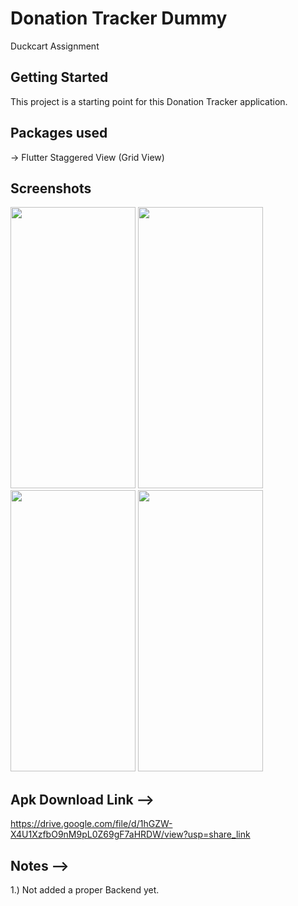 # Donation Tracker Dummy

Duckcart Assignment

## Getting Started

This project is a starting point for this Donation Tracker application.

## Packages used 

-> Flutter Staggered View (Grid View)

## Screenshots
<img src="https://user-images.githubusercontent.com/97884033/206765554-98d26b20-645f-470b-ae72-f325e934b74a.jpg" width="200px" height="450px"/>
<img src="https://user-images.githubusercontent.com/97884033/206765539-4b6b3bce-8d24-4b41-ab69-82cefbd0f6d5.jpg" width="200px" height="450px"/>
<img src="https://user-images.githubusercontent.com/97884033/206765529-cb052788-ce1d-4efb-b1e3-bdd03ca37e93.jpg" width="200px" height="450px"/>
<img src="https://user-images.githubusercontent.com/97884033/206765495-f6609510-c0b0-4971-8c5b-144f858fdf10.jpg" width="200px" height="450px"/>


## Apk Download Link  -->  
https://drive.google.com/file/d/1hGZW-X4U1XzfbO9nM9pL0Z69gF7aHRDW/view?usp=share_link

## Notes -->

1.) Not added a proper Backend yet.


